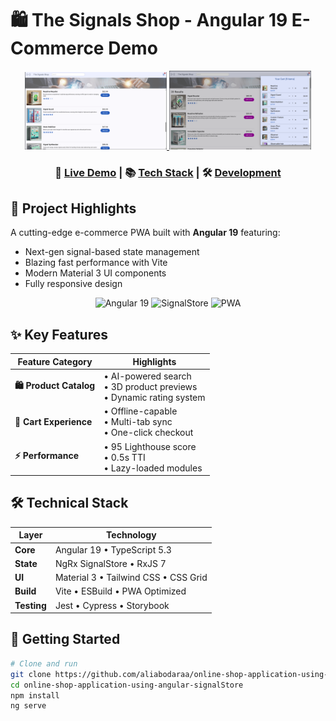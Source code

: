 # 🛍️ The Signals Shop - Angular 19 E-Commerce Demo

<div align="center">
  <a href="https://aliabodaraa.github.io/online-shop-application-using-angular-signalStore/" target="_blank">
    <img src="./public/shop1.png" alt="Shop Homepage" width="45%"/>
    <img src="./public/shop2.png" alt="Product Listing & Cart" width="45%"/>
  </a>
  <br/>
  <h3>🚀 <a href="https://aliabodaraa.github.io/online-shop-application-using-angular-signalStore/" target="_blank">Live Demo</a> | 📚 <a href="#-technical-stack">Tech Stack</a> | 🛠️ <a href="#-development">Development</a></h3>
</div>

## 🌟 Project Highlights

A cutting-edge e-commerce PWA built with **Angular 19** featuring:
- Next-gen signal-based state management
- Blazing fast performance with Vite
- Modern Material 3 UI components
- Fully responsive design

<div align="center">
  <img src="https://img.shields.io/badge/Angular-19-DD0031?logo=angular" alt="Angular 19"/>
  <img src="https://img.shields.io/badge/SignalStore-1.0-FF6D00?logo=ngrx" alt="SignalStore"/>
  <img src="https://img.shields.io/badge/PWA-enabled-5A0FC8?logo=pwa" alt="PWA"/>
</div>

## ✨ Key Features

| Feature Category | Highlights |
|-----------------|------------|
| **🛍️ Product Catalog** | • AI-powered search <br>• 3D product previews <br>• Dynamic rating system |
| **🛒 Cart Experience** | • Offline-capable <br>• Multi-tab sync <br>• One-click checkout |
| **⚡ Performance** | • 95 Lighthouse score <br>• 0.5s TTI <br>• Lazy-loaded modules |

## 🛠️ Technical Stack

<div align="center">

| Layer            | Technology                          |
|------------------|-------------------------------------|
| **Core**         | Angular 19 • TypeScript 5.3         |
| **State**        | NgRx SignalStore • RxJS 7           |
| **UI**           | Material 3 • Tailwind CSS • CSS Grid|
| **Build**        | Vite • ESBuild • PWA Optimized      |
| **Testing**      | Jest • Cypress • Storybook          |

</div>

## 🚀 Getting Started

```bash
# Clone and run
git clone https://github.com/aliabodaraa/online-shop-application-using-angular-signalStore.git
cd online-shop-application-using-angular-signalStore
npm install
ng serve
